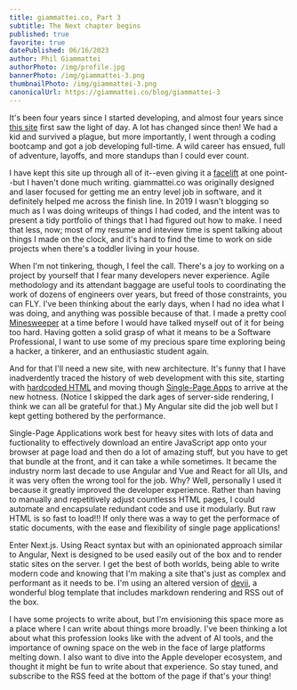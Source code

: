```yaml
---
title: giammattei.co, Part 3
subtitle: The Next chapter begins
published: true
favorite: true
datePublished: 06/16/2023
author: Phil Giammattei
authorPhoto: /img/profile.jpg
bannerPhoto: /img/giammattei-3.png
thumbnailPhoto: /img/giammattei-3.png
canonicalUrl: https://giammattei.co/blog/giammattei-3
---
```


It's been four years since I started developing, and almost four years since [this site](../giammattei) first saw the light of day.  A lot has changed since then!  We had a kid and survived a plague, but more importantly, I went through a coding bootcamp and got a job developing full-time.  A wild career has ensued, full of adventure, layoffs, and more standups than I could ever count.

I have kept this site up through all of it--even giving it a [facelift](../giammattei-2) at one point--but I haven't done much writing. giammattei.co was originally designed and laser focused for getting me an entry level job in software, and it definitely helped me across the finish line.  In 2019 I wasn't blogging so much as I was doing writeups of things I had coded, and the intent was to present a tidy portfolio of things that I had figured out how to make.  I need that less, now; most of my resume and inteview time is spent talking about things I made on the clock, and it's hard to find the time to work on side  projects when there's a toddler living in your house.

When I'm not tinkering, though, I feel the call.  There's a joy to working on a project by yourself that I fear many developers never experience. Agile methodology and its attendant baggage are useful tools to coordinating the work of dozens of engineers over years, but freed of those constraints, you can FLY. I've been thinking about the early days, when I had no idea what I was doing, and anything was possible because of that. I made a pretty cool [Minesweeper](../minesweeper) at a time before I would have talked myself out of it for being too hard.  Having gotten a solid grasp of what it means to be a Software Professional, I want to use some of my precious spare time exploring being a hacker, a tinkerer, and an enthusiastic student again.

And for that I'll need a new site, with new architecture.  It's funny that I have inadverdently traced the history of web development with this site, starting with [hardcoded HTML](../giammattei) and moving though [Single-Page Apps](../giammattei-2) to arrive at the new hotness.  (Notice I skipped the dark ages of server-side rendering, I think we can all be grateful for that.)  My Angular site did the job well but I kept getting bothered by the performance.

Single-Page Applications work best for heavy sites with lots of data and fuctionality to effectively download an entire JavaScript app onto your browser at page load and then do a lot of amazing stuff, but you have to get that bundle at the front, and it can take a while sometimes.  It became the industry norm last decade to use Angular and Vue and React for all UIs, and it was very often the wrong tool for the job.  Why? Well, personally I used it because it greatly improved the developer experience. Rather than having to manually and repetitively adjust countlesss HTML pages, I could automate and encapsulate redundant code and use it modularly.  But raw HTML is so fast to load!!!  If only there was a way to get the performace of static documents, with the ease and flexibility of single page applications!

Enter Next.js.  Using React syntax but with an opinionated approach similar to Angular, Next is designed to be used easily out of the box and to render static sites on the server.  I get the best of both worlds, being able to write modern code and knowing that I'm making a site that's just as complex and performant as it needs to be.  I'm using an altered version of [devii](devii.dev), a wonderful blog template that includes markdown rendering and RSS out of the box.

I have some projects to write about, but I'm envisioning this space more as a place where I can write about things more broadly.  I've been thinking a lot about what this profession looks like with the advent of AI tools, and the importance of owning space on the web in the face of large platforms melting down.  I also want to dive into the Apple developer ecosystem, and thought it might be fun to write about that experience.  So stay tuned, and subscribe to the RSS feed at the bottom of the page if that's your thing!
